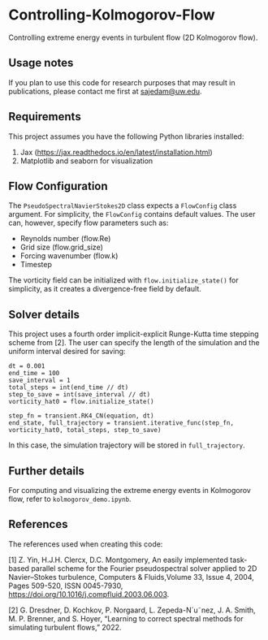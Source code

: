 # Controlling-Kolmogorov-Flow
Controlling extreme energy events in turbulent flow (2D Kolmogorov flow). 

## Usage notes

If you plan to use this code for research purposes that may result in publications, please contact me first at sajedam@uw.edu. 

## Requirements 

This project assumes you have the following Python libraries installed: 
1. Jax (https://jax.readthedocs.io/en/latest/installation.html)
2. Matplotlib and seaborn for visualization 

## Flow Configuration

The `PseudoSpectralNavierStokes2D` class expects a `FlowConfig` class argument. For simplicity, the `FlowConfig` contains default values. The user can, however, specify flow parameters such as: 
- Reynolds number (flow.Re)
- Grid size (flow.grid_size)
- Forcing wavenumber (flow.k)
- Timestep 

The vorticity field can be initialized with `flow.initialize_state()` for simplicity, as it creates a divergence-free field by default.  

## Solver details 

This project uses a fourth order implicit-explicit Runge-Kutta time stepping scheme from [2]. The user can specify the length of the simulation and the uniform interval desired for saving: 

```
dt = 0.001
end_time = 100
save_interval = 1
total_steps = int(end_time // dt)
step_to_save = int(save_interval // dt) 
vorticity_hat0 = flow.initialize_state()

step_fn = transient.RK4_CN(equation, dt)
end_state, full_trajectory = transient.iterative_func(step_fn, vorticity_hat0, total_steps, step_to_save)

```

In this case, the simulation trajectory will be stored in `full_trajectory`. 

## Further details

For computing and visualizing the extreme energy events in Kolmogorov flow, refer to `kolmogorov_demo.ipynb`. 

## References 

The references used when creating this code: 

[1] Z. Yin, H.J.H. Clercx, D.C. Montgomery,
An easily implemented task-based parallel scheme for the Fourier pseudospectral solver applied to 2D Navier–Stokes turbulence,
Computers & Fluids,Volume 33, Issue 4, 2004, Pages 509-520, ISSN 0045-7930,
https://doi.org/10.1016/j.compfluid.2003.06.003.

[2] G. Dresdner, D. Kochkov, P. Norgaard, L. Zepeda-N´u˜nez, J. A. Smith, M. P. Brenner, and
S. Hoyer, “Learning to correct spectral methods for simulating turbulent flows,” 2022.
